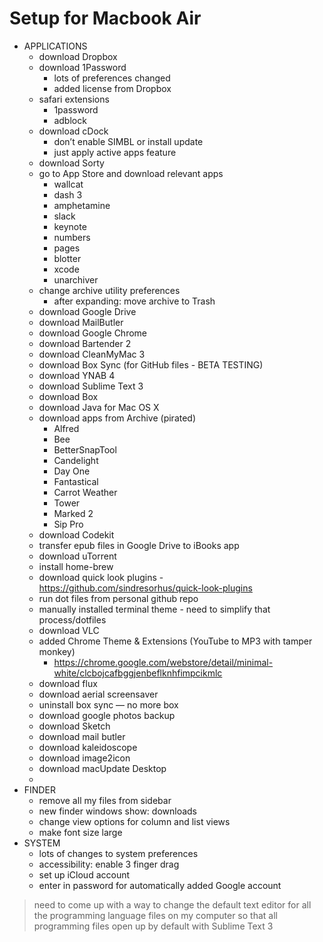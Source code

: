 # Setup for Macbook Air

- APPLICATIONS
    - download Dropbox
    - download 1Password
        - lots of preferences changed
        - added license from Dropbox
    - safari extensions
        - 1password
        - adblock
    - download cDock
        - don’t enable SIMBL or install update
        - just apply active apps feature
    - download Sorty
    - go to App Store and download relevant apps
        - wallcat
        - dash 3
        - amphetamine
        - slack
        - keynote
        - numbers
        - pages
        - blotter
        - xcode
        - unarchiver
    - change archive utility preferences
        - after expanding: move archive to Trash
    - download Google Drive
    - download MailButler
    - download Google Chrome
    - download Bartender 2
    - download CleanMyMac 3
    - download Box Sync (for GitHub files - BETA TESTING)
    - download YNAB 4
    - download Sublime Text 3
    - download Box
    - download Java for Mac OS X
    - download apps from Archive (pirated)
        - Alfred
        - Bee
        - BetterSnapTool
        - Candelight
        - Day One
        - Fantastical
        - Carrot Weather
        - Tower
        - Marked 2
        - Sip Pro
    - download Codekit
    - transfer epub files in Google Drive to iBooks app
    - download uTorrent
    - install home-brew
    - download quick look plugins - https://github.com/sindresorhus/quick-look-plugins
    - run dot files from personal github repo
    - manually installed terminal theme - need to simplify that process/dotfiles
    - download VLC
    - added Chrome Theme & Extensions (YouTube to MP3 with tamper monkey)
        - https://chrome.google.com/webstore/detail/minimal-white/clcbojcafbggjenbeflknhfimpcikmlc
    - download flux
    - download aerial screensaver
    - uninstall box sync — no more box
    - download google photos backup
    - download Sketch
    - download mail butler
    - download kaleidoscope
    - download image2icon
    - download macUpdate Desktop
    -
- FINDER
    - remove all my files from sidebar
    - new finder windows show: downloads
    - change view options for column and list views
    - make font size large
- SYSTEM
    - lots of changes to system preferences
    - accessibility: enable 3 finger drag
    - set up iCloud account
    - enter in password for automatically added Google account


> need to come up with a way to change the default text editor for all the programming language files on my computer so that all programming files open up by default with Sublime Text 3
